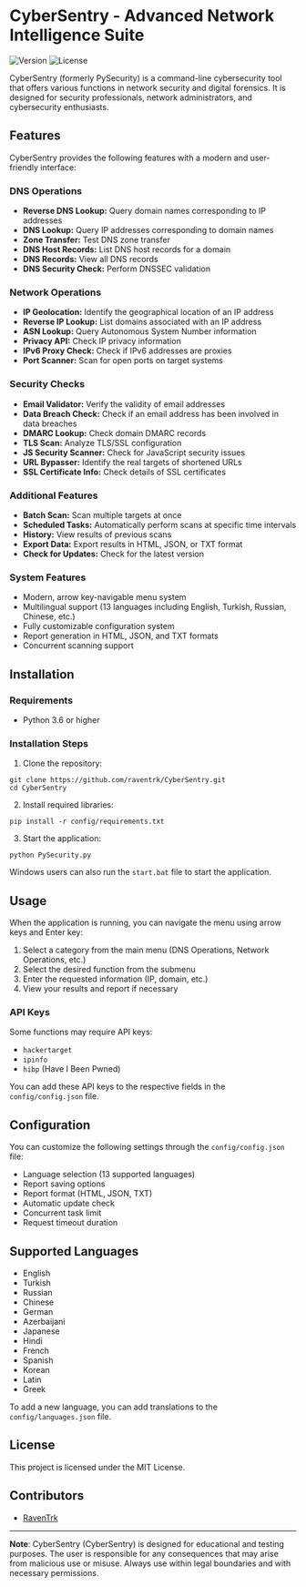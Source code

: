 # CyberSentry - Advanced Network Intelligence Suite

![Version](https://img.shields.io/badge/version-1.0.0-blue)
![License](https://img.shields.io/badge/license-MIT-green)

CyberSentry (formerly PySecurity) is a command-line cybersecurity tool that offers various functions in network security and digital forensics. It is designed for security professionals, network administrators, and cybersecurity enthusiasts.

## Features

CyberSentry provides the following features with a modern and user-friendly interface:

### DNS Operations
- **Reverse DNS Lookup:** Query domain names corresponding to IP addresses
- **DNS Lookup:** Query IP addresses corresponding to domain names
- **Zone Transfer:** Test DNS zone transfer
- **DNS Host Records:** List DNS host records for a domain
- **DNS Records:** View all DNS records
- **DNS Security Check:** Perform DNSSEC validation

### Network Operations
- **IP Geolocation:** Identify the geographical location of an IP address
- **Reverse IP Lookup:** List domains associated with an IP address
- **ASN Lookup:** Query Autonomous System Number information
- **Privacy API:** Check IP privacy information
- **IPv6 Proxy Check:** Check if IPv6 addresses are proxies
- **Port Scanner:** Scan for open ports on target systems

### Security Checks
- **Email Validator:** Verify the validity of email addresses
- **Data Breach Check:** Check if an email address has been involved in data breaches
- **DMARC Lookup:** Check domain DMARC records
- **TLS Scan:** Analyze TLS/SSL configuration
- **JS Security Scanner:** Check for JavaScript security issues
- **URL Bypasser:** Identify the real targets of shortened URLs
- **SSL Certificate Info:** Check details of SSL certificates

### Additional Features
- **Batch Scan:** Scan multiple targets at once
- **Scheduled Tasks:** Automatically perform scans at specific time intervals
- **History:** View results of previous scans
- **Export Data:** Export results in HTML, JSON, or TXT format
- **Check for Updates:** Check for the latest version

### System Features
- Modern, arrow key-navigable menu system
- Multilingual support (13 languages including English, Turkish, Russian, Chinese, etc.)
- Fully customizable configuration system
- Report generation in HTML, JSON, and TXT formats
- Concurrent scanning support

## Installation

### Requirements
- Python 3.6 or higher

### Installation Steps

1. Clone the repository:
```
git clone https://github.com/raventrk/CyberSentry.git
cd CyberSentry
```

2. Install required libraries:
```
pip install -r config/requirements.txt
```

3. Start the application:
```
python PySecurity.py
```

Windows users can also run the `start.bat` file to start the application.

## Usage

When the application is running, you can navigate the menu using arrow keys and Enter key:

1. Select a category from the main menu (DNS Operations, Network Operations, etc.)
2. Select the desired function from the submenu
3. Enter the requested information (IP, domain, etc.)
4. View your results and report if necessary

### API Keys

Some functions may require API keys:
- `hackertarget`
- `ipinfo`
- `hibp` (Have I Been Pwned)

You can add these API keys to the respective fields in the `config/config.json` file.

## Configuration

You can customize the following settings through the `config/config.json` file:

- Language selection (13 supported languages)
- Report saving options
- Report format (HTML, JSON, TXT)
- Automatic update check
- Concurrent task limit
- Request timeout duration

## Supported Languages

- English
- Turkish
- Russian
- Chinese
- German
- Azerbaijani
- Japanese
- Hindi
- French
- Spanish
- Korean
- Latin
- Greek

To add a new language, you can add translations to the `config/languages.json` file.

## License

This project is licensed under the MIT License.

## Contributors

- [RavenTrk](https://github.com/raventrk)


---

**Note**: CyberSentry (CyberSentry) is designed for educational and testing purposes. The user is responsible for any consequences that may arise from malicious use or misuse. Always use within legal boundaries and with necessary permissions. 